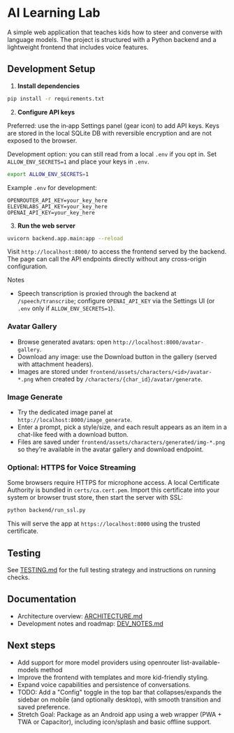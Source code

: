 # AI Learning Lab

A simple web application that teaches kids how to steer and converse with language models.
The project is structured with a Python backend and a lightweight frontend that includes voice features.

## Development Setup

1. **Install dependencies**

```bash
pip install -r requirements.txt
```

2. **Configure API keys**

Preferred: use the in‑app Settings panel (gear icon) to add API keys. Keys are stored in the local SQLite DB with reversible encryption and are not exposed to the browser.

Development option: you can still read from a local `.env` if you opt in. Set `ALLOW_ENV_SECRETS=1` and place your keys in `.env`.

```bash
export ALLOW_ENV_SECRETS=1
```

Example `.env` for development:

```
OPENROUTER_API_KEY=your_key_here
ELEVENLABS_API_KEY=your_key_here
OPENAI_API_KEY=your_key_here
```

3. **Run the web server**

```bash
uvicorn backend.app.main:app --reload
```

Visit `http://localhost:8000/` to access the frontend served by the backend. The page can call the API endpoints directly without any cross-origin configuration.

Notes
- Speech transcription is proxied through the backend at `/speech/transcribe`; configure `OPENAI_API_KEY` via the Settings UI (or `.env` only if `ALLOW_ENV_SECRETS=1`).

### Avatar Gallery

- Browse generated avatars: open `http://localhost:8000/avatar-gallery`.
- Download any image: use the Download button in the gallery (served with attachment headers).
- Images are stored under `frontend/assets/characters/<id>/avatar-*.png` when created by `/characters/{char_id}/avatar/generate`.

### Image Generate

- Try the dedicated image panel at `http://localhost:8000/image_generate`.
- Enter a prompt, pick a style/size, and each result appears as an item in a chat-like feed with a download button.
- Files are saved under `frontend/assets/characters/generated/img-*.png` so they're available in the avatar gallery and download endpoint.

### Optional: HTTPS for Voice Streaming

Some browsers require HTTPS for microphone access. A local Certificate Authority is bundled in `certs/ca.cert.pem`.
Import this certificate into your system or browser trust store, then start the server with SSL:

```bash
python backend/run_ssl.py
```

This will serve the app at `https://localhost:8000` using the trusted certificate.

## Testing

See [TESTING.md](TESTING.md) for the full testing strategy and instructions on running checks.

## Documentation

- Architecture overview: [ARCHITECTURE.md](ARCHITECTURE.md)
- Development notes and roadmap: [DEV_NOTES.md](DEV_NOTES.md)

## Next steps

- Add support for more model providers using openrouter list-available-models method
- Improve the frontend with templates and more kid-friendly styling.
- Expand voice capabilities and persistence of conversations.
- TODO: Add a "Config" toggle in the top bar that collapses/expands the sidebar on mobile (and optionally desktop), with smooth transition and saved preference.
- Stretch Goal: Package as an Android app using a web wrapper (PWA + TWA or Capacitor), including icon/splash and basic offline support.
